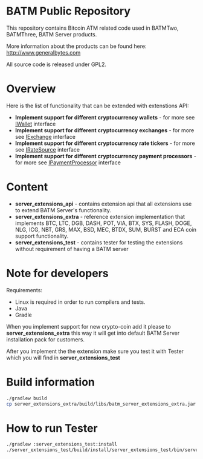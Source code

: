 BATM Public Repository
===========

This repository contains Bitcoin ATM related code used in BATMTwo, BATMThree, BATM Server products.

More information about the products can be found here: http://www.generalbytes.com


All source code is released under GPL2.

Overview
========
Here is the list of functionality that can be extended with extenstions API:
* **Implement support for different cryptocurrency wallets** - for more see <a href="https://github.com/GENERALBYTESCOM/batm_public/blob/master/server_extensions_api/src/main/java/com/generalbytes/batm/server/extensions/IWallet.java">IWallet</a> interface
* **Implement support for different cryptocurrency exchanges** - for more see <a href="https://github.com/GENERALBYTESCOM/batm_public/blob/master/server_extensions_api/src/main/java/com/generalbytes/batm/server/extensions/IExchange.java">IExchange</a> interface
* **Implement support for different cryptocurrency rate tickers** - for more see <a href="https://github.com/GENERALBYTESCOM/batm_public/blob/master/server_extensions_api/src/main/java/com/generalbytes/batm/server/extensions/IRateSource.java">IRateSource</a> interface
* **Implement support for different cryptocurrency payment processors** - for more see <a href="https://github.com/GENERALBYTESCOM/batm_public/blob/master/server_extensions_api/src/main/java/com/generalbytes/batm/server/extensions/IPaymentProcessor.java">IPaymentProcessor</a> interface



Content
=======
* **server_extensions_api** - contains extension api that all extensions use to extend BATM Server's functionality.
* **server_extensions_extra** - reference extension implementation that implements BTC, LTC, DGB, DASH, POT, VIA, BTX, SYS, FLASH, DOGE, NLG, ICG, NBT, GRS, MAX, BSD, MEC, BTDX, SUM, BURST and ECA coin support functionality.
* **server_extensions_test** - contains tester for testing the extensions without requirement of having a BATM server

Note for developers
==========

Requirements:
* Linux is required in order to run compilers and tests.
* Java
* Gradle

When you implement support for new crypto-coin add it please to **server_extensions_extra** this way it will get into default BATM Server installation pack for customers.

After you implement the the extension make sure you test it with Tester which you will find in **server_extensions_test**

Build information
=================
```bash
./gradlew build
cp server_extensions_extra/build/libs/batm_server_extensions_extra.jar /batm/app/master/extensions/
```

How to run Tester
==========
```bash
./gradlew :server_extensions_test:install
./server_extensions_test/build/install/server_extensions_test/bin/server_extensions_test
```

